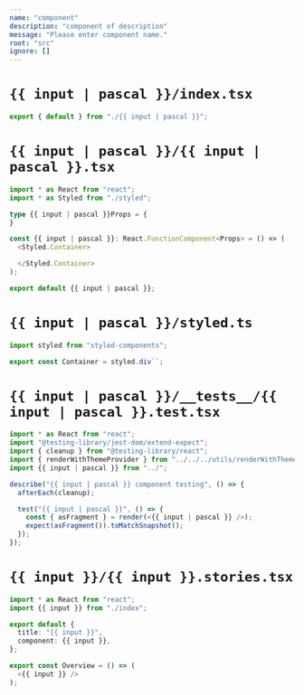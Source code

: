 ```yaml
---
name: "component"
description: "component of description"
message: "Please enter component name."
root: "src"
ignore: []
---
```


# `{{ input | pascal }}/index.tsx`

```typescript
export { default } from "./{{ input | pascal }}";
```

# `{{ input | pascal }}/{{ input | pascal }}.tsx`

```typescript
import * as React from "react";
import * as Styled from "./styled";

type {{ input | pascal }}Props = {
}

const {{ input | pascal }}: React.FunctionComponent<Props> = () => (
  <Styled.Container>

  </Styled.Container>
);

export default {{ input | pascal }};

```

# `{{ input | pascal }}/styled.ts`

```typescript
import styled from "styled-components";

export const Container = styled.div``;

```

# `{{ input | pascal }}/__tests__/{{ input | pascal }}.test.tsx`

```typescript
import * as React from "react";
import "@testing-library/jest-dom/extend-expect";
import { cleanup } from "@testing-library/react";
import { renderWithThemeProvider } from "../../../utils/renderWithThemeProvider";
import {{ input | pascal }} from "../";

describe("{{ input | pascal }} component testing", () => {
  afterEach(cleanup);

  test("{{ input | pascal }}", () => {
    const { asFragment } = render(<{{ input | pascal }} />);
    expect(asFragment()).toMatchSnapshot();
  });
});

```

# `{{ input }}/{{ input }}.stories.tsx`

```typescript
import * as React from "react";
import {{ input }} from "./index";

export default {
  title: "{{ input }}",
  component: {{ input }},
};

export const Overview = () => (
  <{{ input }} />
);

```
